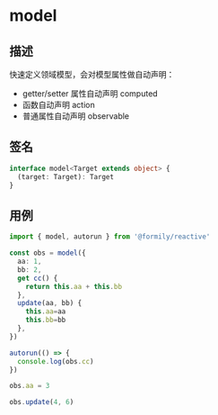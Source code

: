 # model

## 描述

快速定义领域模型，会对模型属性做自动声明：

- getter/setter 属性自动声明 computed
- 函数自动声明 action
- 普通属性自动声明 observable

## 签名

```ts
interface model<Target extends object> {
  (target: Target): Target
}
```

## 用例

```ts
import { model, autorun } from '@formily/reactive'

const obs = model({
  aa: 1,
  bb: 2,
  get cc() {
    return this.aa + this.bb
  },
  update(aa, bb) {
    this.aa=aa
    this.bb=bb
  },
})

autorun(() => {
  console.log(obs.cc)
})

obs.aa = 3

obs.update(4, 6)
```
